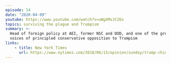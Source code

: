 ```yaml
---
episode: 14
date: "2020-04-09"
youtube: https://www.youtube.com/watch?v=uWgXMvJC2Eo
topics: surviving the plague and Trumpism
summary: >-
  Head of foreign policy at AEI, former NSC and DOD, and one of the great
  voices of principled conservative opposition to Trumpism
links:
    - title: New York Times
      url: https://www.nytimes.com/2018/06/15/opinion/sunday/trump-china-america-first.html
---
```

